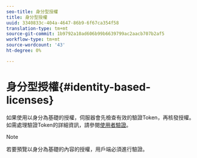 ```yaml
---
seo-title: 身分型授權
title: 身分型授權
uuid: 3340833c-404a-4647-86b9-6f67ca354f58
translation-type: tm+mt
source-git-commit: 1b9792a10ad606b99b6639799ac2aacb707b2af5
workflow-type: tm+mt
source-wordcount: '43'
ht-degree: 0%

---
```



# 身分型授權{#identity-based-licenses}

如果使用以身分為基礎的授權，伺服器會先檢查有效的驗證Token，再核發授權。 如需處理驗證Token的詳細資訊，請參閱[使用者驗證](../../../aaxs-protecting-content/content-introduction/content-usage-rules/content-authentication/content-user-authentication.md)。

>[!NOTE]
>
>若要預覽以身分為基礎的內容的授權，用戶端必須進行驗證。

